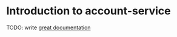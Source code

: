 # Introduction to account-service

TODO: write [great documentation](http://jacobian.org/writing/what-to-write/)
